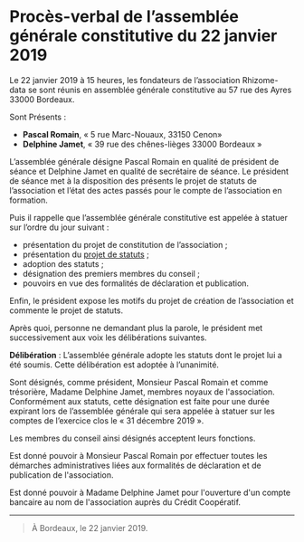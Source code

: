 # Procès-verbal de l’assemblée générale constitutive du 22 janvier 2019

Le 22 janvier 2019 à 15 heures, les fondateurs de l’association Rhizome-data se sont réunis en assemblée générale constitutive au 57 rue des Ayres 33000 Bordeaux.

Sont Présents :

- **Pascal Romain**, « 5 rue Marc-Nouaux, 33150 Cenon»
- **Delphine Jamet**, « 39 rue des chênes-lièges 33000 Bordeaux »

L’assemblée générale désigne Pascal Romain en qualité de président de séance et Delphine Jamet en qualité de secrétaire de séance. Le président de séance met à la disposition des présents le projet de  statuts de l’association et l’état des actes passés pour le compte de l’association en formation.

Puis il rappelle que l’assemblée générale constitutive est appelée à statuer sur l’ordre du jour suivant :

- présentation du projet de constitution de l’association ;
- présentation du [projet de statuts](https://dtc-innovation.org/statuts.md) ;
- adoption des statuts ;
- désignation des premiers membres du conseil ;
- pouvoirs en vue des formalités de déclaration et publication.

Enfin, le président expose les motifs du projet de création de l’association et commente le projet de statuts.

Après quoi, personne ne demandant plus la parole, le président met successivement aux voix les délibérations suivantes.

**Délibération** : L’assemblée générale adopte les statuts dont le projet lui a été soumis. Cette délibération est adoptée à l’unanimité.

Sont désignés, comme président, Monsieur Pascal Romain et comme trésorière, Madame Delphine Jamet, membres noyaux de l'association. Conformément aux statuts, cette désignation est faite pour une durée expirant lors de l’assemblée générale qui sera appelée à statuer sur les  comptes de l’exercice clos le « 31 décembre 2019 ».

Les membres du conseil ainsi désignés acceptent leurs fonctions.

Est donné pouvoir à Monsieur Pascal Romain por effectuer toutes les démarches administratives liées aux formalités de déclaration et de publication de l'association.

Est donné pouvoir à Madame Delphine Jamet pour l'ouverture d'un compte bancaire au nom de l'association auprès du Crédit Coopératif.

------

> À Bordeaux, le 22 janvier 2019.